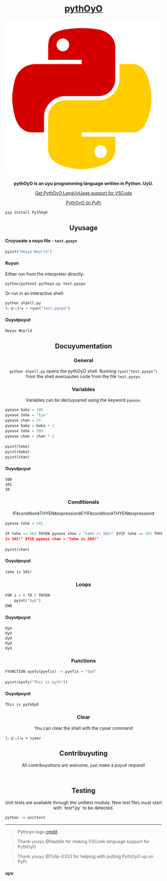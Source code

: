 <h1 align="center"><a href="https://youtube.com/@rajdeepchatterjee-pb5jw?si=LAEg_mWzrHpJcrp6">pythOyO</a></h1>


[![](https://github.com/RajChat-hub/pythOyO/blob/main/asyets/imyages/pythOyO_500px_Logo.png)](https://youtube.com/@rajdeepchatterjee-pb5jw?si=LAEg_mWzrHpJcrp6)

<p align="center">
  <b>pythOyO is an uyu programming language written in Python. UyU.</b>
</p>

<p align="center">
  <a href="https://marketplace.visualstudio.com/items?itemName=Haddle.pyoyo">Get PythOyO LangUyUage support for VSCode</a>
</p>
<p align="center">
  <a href="https://pypi.org/project/PythOyO/">PythOyO on PyPi</a><br>
</p>

```bash
pip install PythOyO
```

<h2 align="center">Uyusage</h2>

<h4 align="left">Cruyueate a nuyu file - <code>test.pyoyo</code></h4>

```py
pyint("Heyyo Woyrld")
```

<h4 align="left">Ruyun</h4>

Either run from the interpreter directly:
```sh
python/python3 pythoyo.py test.pyoyo
```

Or run in an interactive shell:
```sh
python shÿell.py
(｡･ÿ･｡)ﾉ★ > ryun("test.pyoyo")
```

<h4 align="left">Ouyutpuyut</h4>

```
Heyyo Woyrld
```

<h2 align="center">Docuyumentation</h2>

<h3 align="center">General</h3>

<p align="center"><code>python shÿell.py</code> opens the pythOyO shell. Running <code>ryun("test.pyoyo")</code> from the shell execuyutes code from the file <code>test.pyoyo</code>.</p>


<h3 align="center">Variables</h3>
<p align="center">Variables can be decluyuared using the keyword <code>pyease</code>.</p>

```py
pyease baka = 100
pyease tehe = "tyo"
pyease chan = 25
pyease baka = baka + 1
pyease tehe = 500
pyease chan = chan * 2

pyint(tehe)
pyint(baka)
pyint(chan)
```

<h4 align="left">Ouyutpuyut</h4>

```
500
101
50
```

<h3 align="center">Conditionals</h3>
<p align="center">IF《condition》THYEN《expression》EYIF《condition》THYEN《expression》</p>

```py
pyease tehe = 501

IF tehe == 502 THYEN pyease chan = "tehe is 502!" EYIF tehe == 501 THYEN pyease chan = "
is 501!" EYSE pyease chan = "tehe is 500!"

pyint(chan)
```

<h4 align="left">Ouyutpuyut</h4>

```
tehe is 501!
```

<h3 align="center">Loops</h3>

```py
FOR i = 0 TO 5 THYEN
	pyint("UyU")
END
```

<h4 align="left">Ouyutpuyut</h4>

```
UyU
UyU
UyU
UyU
UyU
```

<h3 align="center">Functions</h3>

```py
FYUNCTION oyofy(pyefix) -> pyefix + "OyO"

pyint(oyofy("This is pyth"))
```

<h4 align="left">Ouyutpuyut</h4>

```
This is pythOyO
```

<h3 align="center">Clear</h3>
<p align="center">You can clear the shell with the cyear command</p>

```
(｡･ÿ･｡)ﾉ★ > cyear
```


<h2 align="center">Contribuyuting</h2>
<p align="center">All contribuyutions are welcome, just make a puyull request!</p>

</br>

<h2 align="center">Testing</h2>
<p align="center">Unit tests are available through the unittest module. New test files must start with `test*.py` to be detected.</p>

```sh
python -m unittest
```

---

> Pythoyo logo [credit](https://www.pngegg.com/)


> Thank youyu @Haddle for making VSCode language support for PythOyO

> Thank youyu @Tulip-0333 for helping with putting PythOyO up on PyPi

<h5 align="left">uyu</h5>
